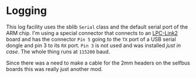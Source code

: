 # Logging
This log facility uses the sblib `Serial` class and the default serial port of the ARM chip. I'm using a special connector that connects to an [LPC-Link2](https://www.nxp.com/design/microcontrollers-developer-resources/lpc-microcontroller-utilities/lpc-link2:OM13054) board and has the connector `Pin 5` going to the `TX` port of a USB serial dongle and pin 3 to its `RX` port. `Pin 3` is not used and was installed *just in case*. The whole thing runs at `115200` baud.

Since there was a need to make a cable for the 2mm headers on the selfbus boards this was really just another mod.